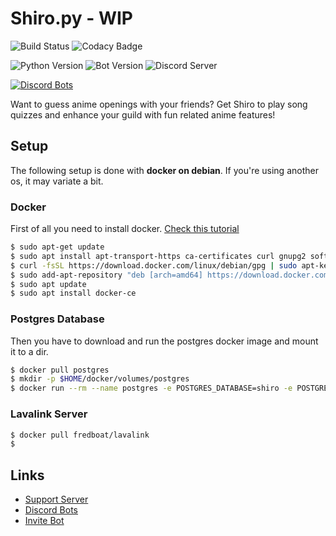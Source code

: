 # Shiro.py - WIP
![Build Status](https://api.travis-ci.org/MrSpinne/Shiro.py.svg?branch=master)
![Codacy Badge](https://api.codacy.com/project/badge/Grade/d668927a72f14c19b23ca9a0ed71fb20)

![Python Version](https://img.shields.io/badge/python-3.7-blue)
![Bot Version](https://img.shields.io/badge/version-1.3-orange)
![Discord Server](https://img.shields.io/discord/600761022089003021)

[![Discord Bots](https://discordbots.org/api/widget/593116701281746955.svg)](https://discordbots.org/bot/593116701281746955)

Want to guess anime openings with your friends? Get Shiro to play song quizzes and enhance your guild with fun related anime features!

## Setup
The following setup is done with **docker on debian**. If you're using another os, it may variate a bit.

### Docker
First of all you need to install docker. 
[Check this tutorial](https://www.digitalocean.com/community/tutorials/how-to-install-and-use-docker-on-debian-9)
```bash
$ sudo apt-get update
$ sudo apt install apt-transport-https ca-certificates curl gnupg2 software-properties-common
$ curl -fsSL https://download.docker.com/linux/debian/gpg | sudo apt-key add -
$ sudo add-apt-repository "deb [arch=amd64] https://download.docker.com/linux/debian $(lsb_release -cs) stable"
$ sudo apt update
$ sudo apt install docker-ce
```

### Postgres Database
Then you have to download and run the postgres docker image and mount it to a dir.
```bash
$ docker pull postgres
$ mkdir -p $HOME/docker/volumes/postgres
$ docker run --rm --name postgres -e POSTGRES_DATABASE=shiro -e POSTGRES_USER=shiro -e POSTGRES_PASSWORD=shiro -d -v $HOME/docker/volumes/postgres:/var/lib/postgresql/data postgres
```

### Lavalink Server
```bash
$ docker pull fredboat/lavalink
$ 
```

## Links
*   [Support Server](https://discord.gg/5z4z8kh)
*   [Discord Bots](https://discordbots.org/bot/593116701281746955)
*   [Invite Bot](https://discordapp.com/oauth2/authorize?client_id=593116701281746955&permissions=3238976&scope=bot)
